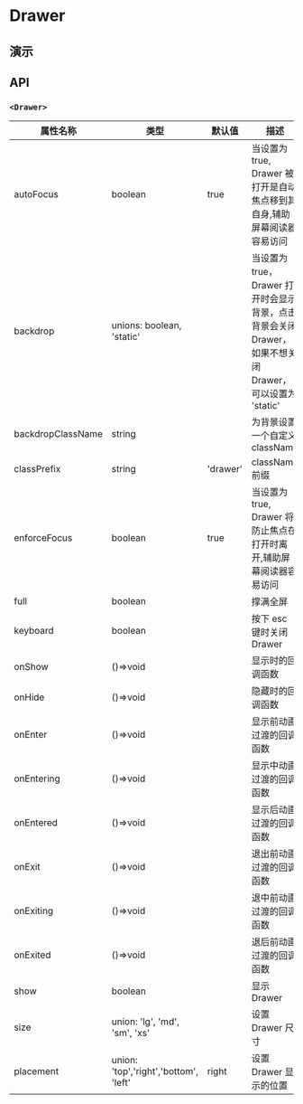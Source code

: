 # Drawer [<i class="icon icon-edit2" ></i>](https://github.com/rsuite/rsuite.github.io/blob/master/src/components/drawer/index.md)

## 演示

<!--{demo}-->

## API

### `<Drawer>`

| 属性名称          | 类型                                  | 默认值   | 描述                                                                                                    |
| ----------------- | ------------------------------------- | -------- | ------------------------------------------------------------------------------------------------------- |
| autoFocus         | boolean                               | true     | 当设置为 true, Drawer 被打开是自动焦点移到其自身,辅助屏幕阅读器容易访问                                 |
| backdrop          | unions: boolean, 'static'             |          | 当设置为 true，Drawer 打开时会显示背景，点击背景会关闭 Drawer，如果不想关闭 Drawer，可以设置为 'static' |
| backdropClassName | string                                |          | 为背景设置一个自定义 className                                                                          |
| classPrefix       | string                                | 'drawer' | className 前缀                                                                                          |
| enforceFocus      | boolean                               | true     | 当设置为 true, Drawer 将防止焦点在打开时离开,辅助屏幕阅读器容易访问                                     |
| full              | boolean                               |          | 撑满全屏                                                                                                |
| keyboard          | boolean                               |          | 按下 esc 键时关闭 Drawer                                                                                |
| onShow            | ()=>void                              |          | 显示时的回调函数                                                                                        |
| onHide            | ()=>void                              |          | 隐藏时的回调函数                                                                                        |
| onEnter           | ()=>void                              |          | 显示前动画过渡的回调函数                                                                                |
| onEntering        | ()=>void                              |          | 显示中动画过渡的回调函数                                                                                |
| onEntered         | ()=>void                              |          | 显示后动画过渡的回调函数                                                                                |
| onExit            | ()=>void                              |          | 退出前动画过渡的回调函数                                                                                |
| onExiting         | ()=>void                              |          | 退中前动画过渡的回调函数                                                                                |
| onExited          | ()=>void                              |          | 退后前动画过渡的回调函数                                                                                |
| show              | boolean                               |          | 显示 Drawer                                                                                             |
| size              | union: 'lg', 'md', 'sm', 'xs'         |          | 设置 Drawer 尺寸                                                                                        |
| placement         | union: 'top','right','bottom', 'left' | right    | 设置 Drawer 显示的位置                                                                                  |